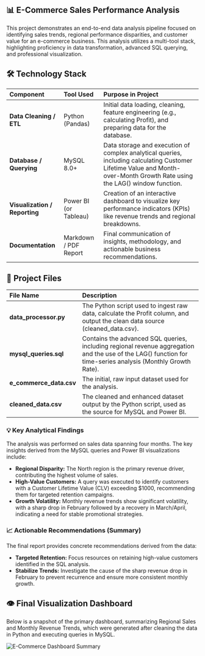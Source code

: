   ## 📊 E-Commerce Sales Performance Analysis

This project demonstrates an end-to-end data analysis pipeline focused on identifying sales trends, regional performance disparities, and customer value for an e-commerce business. This analysis utilizes a multi-tool stack, highlighting proficiency in data transformation, advanced SQL querying, and professional visualization.

 
 ## 🛠️ Technology Stack 

| Component | Tool Used | Purpose in Project |
| :--- | :--- | :--- |
| **Data Cleaning / ETL** | Python (Pandas) | Initial data loading, cleaning, feature engineering (e.g., calculating Profit), and preparing data for the database. |
| **Database / Querying** | MySQL 8.0+ | Data storage and execution of complex analytical queries, including calculating Customer Lifetime Value and Month-over-Month Growth Rate using the LAG() window function. |
| **Visualization / Reporting** | Power BI (or Tableau) | Creation of an interactive dashboard to visualize key performance indicators (KPIs) like revenue trends and regional breakdowns. |
| **Documentation** | Markdown / PDF Report | Final communication of insights, methodology, and actionable business recommendations. |



## 📂  Project Files  

| File Name | Description |
| :--- | :--- |
| **data_processor.py** | The Python script used to ingest raw data, calculate the Profit column, and output the clean data source (cleaned_data.csv). |
| **mysql_queries.sql** | Contains the advanced SQL queries, including regional revenue aggregation and the use of the LAG() function for time-series analysis (Monthly Growth Rate). |
| **e_commerce_data.csv** | The initial, raw input dataset used for the analysis. |
| **cleaned_data.csv** | The cleaned and enhanced dataset output by the Python script, used as the source for MySQL and Power BI. |



### 💡 Key Analytical Findings

The analysis was performed on sales data spanning four months. The key insights derived from the MySQL queries and Power BI visualizations include:

* **Regional Disparity:** The North region is the primary revenue driver, contributing the highest volume of sales.
* **High-Value Customers:** A query was executed to identify customers with a Customer Lifetime Value (CLV) exceeding $1000, recommending them for targeted retention campaigns.
* **Growth Volatility:** Monthly revenue trends show significant volatility, with a sharp drop in February followed by a recovery in March/April, indicating a need for stable promotional strategies.

### 📈 Actionable Recommendations (Summary)

The final report provides concrete recommendations derived from the data:

* **Targeted Retention:** Focus resources on retaining high-value customers identified in the SQL analysis.
* **Stabilize Trends:** Investigate the cause of the sharp revenue drop in February to prevent recurrence and ensure more consistent monthly growth.

## 👁️ Final Visualization Dashboard

Below is a snapshot of the primary dashboard, summarizing Regional Sales and Monthly Revenue Trends, which were generated after cleaning the data in Python and executing queries in MySQL.

![E-Commerce Dashboard Summary](https://github.com/SamyaDutta2026/ECommerce_Data_Analysis/blob/main/SalesAnalysis.png?raw=true)

